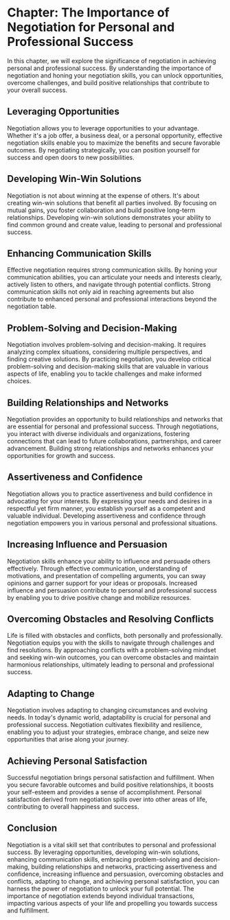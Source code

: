 Chapter: The Importance of Negotiation for Personal and Professional Success
============================================================================

In this chapter, we will explore the significance of negotiation in achieving personal and professional success. By understanding the importance of negotiation and honing your negotiation skills, you can unlock opportunities, overcome challenges, and build positive relationships that contribute to your overall success.

Leveraging Opportunities
------------------------

Negotiation allows you to leverage opportunities to your advantage. Whether it's a job offer, a business deal, or a personal opportunity, effective negotiation skills enable you to maximize the benefits and secure favorable outcomes. By negotiating strategically, you can position yourself for success and open doors to new possibilities.

Developing Win-Win Solutions
----------------------------

Negotiation is not about winning at the expense of others. It's about creating win-win solutions that benefit all parties involved. By focusing on mutual gains, you foster collaboration and build positive long-term relationships. Developing win-win solutions demonstrates your ability to find common ground and create value, leading to personal and professional success.

Enhancing Communication Skills
------------------------------

Effective negotiation requires strong communication skills. By honing your communication abilities, you can articulate your needs and interests clearly, actively listen to others, and navigate through potential conflicts. Strong communication skills not only aid in reaching agreements but also contribute to enhanced personal and professional interactions beyond the negotiation table.

Problem-Solving and Decision-Making
-----------------------------------

Negotiation involves problem-solving and decision-making. It requires analyzing complex situations, considering multiple perspectives, and finding creative solutions. By practicing negotiation, you develop critical problem-solving and decision-making skills that are valuable in various aspects of life, enabling you to tackle challenges and make informed choices.

Building Relationships and Networks
-----------------------------------

Negotiation provides an opportunity to build relationships and networks that are essential for personal and professional success. Through negotiations, you interact with diverse individuals and organizations, fostering connections that can lead to future collaborations, partnerships, and career advancement. Building strong relationships and networks enhances your opportunities for growth and success.

Assertiveness and Confidence
----------------------------

Negotiation allows you to practice assertiveness and build confidence in advocating for your interests. By expressing your needs and desires in a respectful yet firm manner, you establish yourself as a competent and valuable individual. Developing assertiveness and confidence through negotiation empowers you in various personal and professional situations.

Increasing Influence and Persuasion
-----------------------------------

Negotiation skills enhance your ability to influence and persuade others effectively. Through effective communication, understanding of motivations, and presentation of compelling arguments, you can sway opinions and garner support for your ideas or proposals. Increased influence and persuasion contribute to personal and professional success by enabling you to drive positive change and mobilize resources.

Overcoming Obstacles and Resolving Conflicts
--------------------------------------------

Life is filled with obstacles and conflicts, both personally and professionally. Negotiation equips you with the skills to navigate through challenges and find resolutions. By approaching conflicts with a problem-solving mindset and seeking win-win outcomes, you can overcome obstacles and maintain harmonious relationships, ultimately leading to personal and professional success.

Adapting to Change
------------------

Negotiation involves adapting to changing circumstances and evolving needs. In today's dynamic world, adaptability is crucial for personal and professional success. Negotiation cultivates flexibility and resilience, enabling you to adjust your strategies, embrace change, and seize new opportunities that arise along your journey.

Achieving Personal Satisfaction
-------------------------------

Successful negotiation brings personal satisfaction and fulfillment. When you secure favorable outcomes and build positive relationships, it boosts your self-esteem and provides a sense of accomplishment. Personal satisfaction derived from negotiation spills over into other areas of life, contributing to overall happiness and success.

Conclusion
----------

Negotiation is a vital skill set that contributes to personal and professional success. By leveraging opportunities, developing win-win solutions, enhancing communication skills, embracing problem-solving and decision-making, building relationships and networks, practicing assertiveness and confidence, increasing influence and persuasion, overcoming obstacles and conflicts, adapting to change, and achieving personal satisfaction, you can harness the power of negotiation to unlock your full potential. The importance of negotiation extends beyond individual transactions, impacting various aspects of your life and propelling you towards success and fulfillment.
